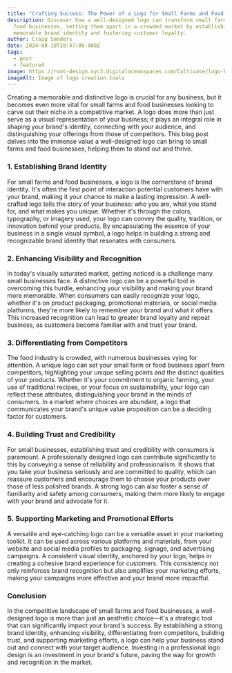 ```yaml
---
title: "Crafting Success: The Power of a Logo for Small Farms and Food Businesses"
description: Discover how a well-designed logo can transform small farms and
  food businesses, setting them apart in a crowded market by establishing a
  memorable brand identity and fostering customer loyalty.
author: Craig Sanders
date: 2024-08-18T18:47:00.000Z
tags:
  - post
  - featured
image: https://root-design.nyc3.digitaloceanspaces.com/Cultivate/logo-be-creative-inspiration-design-concept%20(1).webp
imageAlt: Image of logo creation tools
---
```

Creating a memorable and distinctive logo is crucial for any business, but it becomes even more vital for small farms and food businesses looking to carve out their niche in a competitive market. A logo does more than just serve as a visual representation of your business; it plays an integral role in shaping your brand's identity, connecting with your audience, and distinguishing your offerings from those of competitors. This blog post delves into the immense value a well-designed logo can bring to small farms and food businesses, helping them to stand out and thrive.

### 1. Establishing Brand Identity

For small farms and food businesses, a logo is the cornerstone of brand identity. It's often the first point of interaction potential customers have with your brand, making it your chance to make a lasting impression. A well-crafted logo tells the story of your business: who you are, what you stand for, and what makes you unique. Whether it's through the colors, typography, or imagery used, your logo can convey the quality, tradition, or innovation behind your products. By encapsulating the essence of your business in a single visual symbol, a logo helps in building a strong and recognizable brand identity that resonates with consumers.

### 2. Enhancing Visibility and Recognition

In today's visually saturated market, getting noticed is a challenge many small businesses face. A distinctive logo can be a powerful tool in overcoming this hurdle, enhancing your visibility and making your brand more memorable. When consumers can easily recognize your logo, whether it's on product packaging, promotional materials, or social media platforms, they're more likely to remember your brand and what it offers. This increased recognition can lead to greater brand loyalty and repeat business, as customers become familiar with and trust your brand.

### 3. Differentiating from Competitors

The food industry is crowded, with numerous businesses vying for attention. A unique logo can set your small farm or food business apart from competitors, highlighting your unique selling points and the distinct qualities of your products. Whether it's your commitment to organic farming, your use of traditional recipes, or your focus on sustainability, your logo can reflect these attributes, distinguishing your brand in the minds of consumers. In a market where choices are abundant, a logo that communicates your brand's unique value proposition can be a deciding factor for customers.

### 4. Building Trust and Credibility

For small businesses, establishing trust and credibility with consumers is paramount. A professionally designed logo can contribute significantly to this by conveying a sense of reliability and professionalism. It shows that you take your business seriously and are committed to quality, which can reassure customers and encourage them to choose your products over those of less polished brands. A strong logo can also foster a sense of familiarity and safety among consumers, making them more likely to engage with your brand and advocate for it.

### 5. Supporting Marketing and Promotional Efforts

A versatile and eye-catching logo can be a versatile asset in your marketing toolkit. It can be used across various platforms and materials, from your website and social media profiles to packaging, signage, and advertising campaigns. A consistent visual identity, anchored by your logo, helps in creating a cohesive brand experience for customers. This consistency not only reinforces brand recognition but also amplifies your marketing efforts, making your campaigns more effective and your brand more impactful.

### Conclusion

In the competitive landscape of small farms and food businesses, a well-designed logo is more than just an aesthetic choice—it's a strategic tool that can significantly impact your brand's success. By establishing a strong brand identity, enhancing visibility, differentiating from competitors, building trust, and supporting marketing efforts, a logo can help your business stand out and connect with your target audience. Investing in a professional logo design is an investment in your brand's future, paving the way for growth and recognition in the market.
